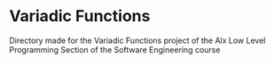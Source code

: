 # Variadic Functions

Directory made for the Variadic Functions project of the Alx Low Level Programming Section of the Software Engineering course